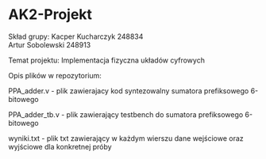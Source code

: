 # AK2-Projekt

Skład grupy:
Kacper Kucharczyk 248834    
Artur Sobolewski 248913

Temat projektu:
Implementacja fizyczna układów cyfrowych

Opis plików w repozytorium:

PPA_adder.v - plik zawierajacy kod syntezowalny sumatora prefiksowego 6-bitowego

PPA_adder_tb.v - plik zawierający testbench do sumatora prefiksowego 6-bitowego

wyniki.txt - plik txt zawierający w każdym wierszu dane wejściowe oraz wyjściowe dla konkretnej próby
